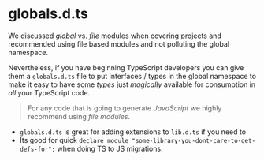 # globals.d.ts

We discussed *global* vs. *file* modules when covering [projects](./modules.md) and recommended using file based modules and not polluting the global namespace.

Nevertheless, if you have beginning TypeScript developers you can give them a `globals.d.ts` file to put interfaces / types in the global namespace to make it easy to have some *types* just *magically* available for consumption in *all* your TypeScript code.

> For any code that is going to generate *JavaScript* we highly recommend using *file modules*.

* `globals.d.ts` is great for adding extensions to `lib.d.ts` if you need to
* Its good for quick `declare module "some-library-you-dont-care-to-get-defs-for";` when doing TS to JS migrations.
